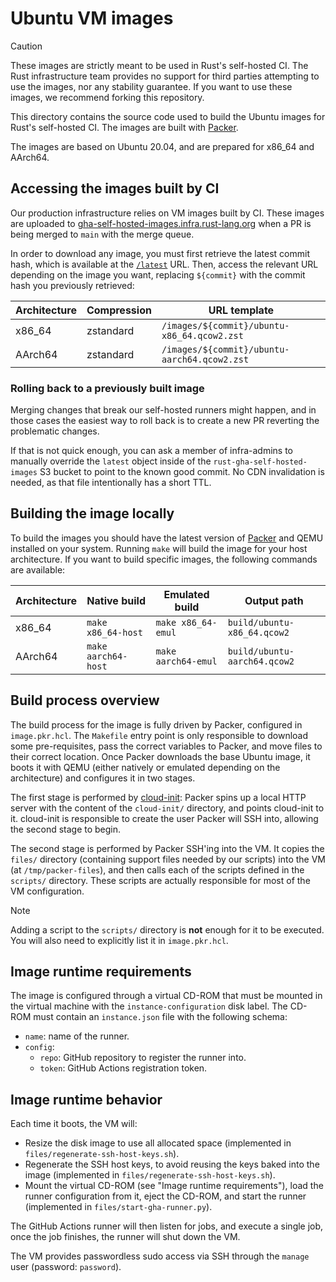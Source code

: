 # Ubuntu VM images

> [!CAUTION]
>
> These images are strictly meant to be used in Rust's self-hosted CI. The Rust
> infrastructure team provides no support for third parties attempting to use
> the images, nor any stability guarantee. If you want to use these images, we
> recommend forking this repository.

This directory contains the source code used to build the Ubuntu images for
Rust's self-hosted CI. The images are built with [Packer].

The images are based on Ubuntu 20.04, and are prepared for x86_64 and AArch64.

## Accessing the images built by CI

Our production infrastructure relies on VM images built by CI. These images are
uploaded to [gha-self-hosted-images.infra.rust-lang.org] when a PR is being
merged to `main` with the merge queue.

In order to download any image, you must first retrieve the latest commit hash,
which is available at the [`/latest`][cdn-latest] URL. Then, access the relevant
URL depending on the image you want, replacing `${commit}` with the commit hash
you previously retrieved:

| Architecture | Compression | URL template                                 |
| ------------ | ----------- | -------------------------------------------- |
| x86_64       | zstandard   | `/images/${commit}/ubuntu-x86_64.qcow2.zst`  |
| AArch64      | zstandard   | `/images/${commit}/ubuntu-aarch64.qcow2.zst` |

### Rolling back to a previously built image

Merging changes that break our self-hosted runners might happen, and in those
cases the easiest way to roll back is to create a new PR reverting the
problematic changes.

If that is not quick enough, you can ask a member of infra-admins to manually
override the `latest` object inside of the `rust-gha-self-hosted-images` S3
bucket to point to the known good commit. No CDN invalidation is needed, as that
file intentionally has a short TTL.

## Building the image locally

To build the images you should have the latest version of [Packer] and QEMU
installed on your system. Running `make` will build the image for your host
architecture. If you want to build specific images, the following commands are
available:

| Architecture | Native build        | Emulated build      | Output path                  |
| ------------ | ------------------- | ------------------- | ---------------------------- |
| x86_64       | `make x86_64-host ` | `make x86_64-emul`  | `build/ubuntu-x86_64.qcow2`  |
| AArch64      | `make aarch64-host` | `make aarch64-emul` | `build/ubuntu-aarch64.qcow2` |

## Build process overview

The build process for the image is fully driven by Packer, configured in
`image.pkr.hcl`. The `Makefile` entry point is only responsible to download some
pre-requisites, pass the correct variables to Packer, and move files to their
correct location. Once Packer downloads the base Ubuntu image, it boots it with
QEMU (either natively or emulated depending on the architecture) and configures
it in two stages.

The first stage is performed by [cloud-init]: Packer spins up a local HTTP
server with the content of the `cloud-init/` directory, and points cloud-init to
it. cloud-init is responsible to create the user Packer will SSH into, allowing
the second stage to begin.

The second stage is performed by Packer SSH'ing into the VM. It copies the
`files/` directory (containing support files needed by our scripts) into the VM
(at `/tmp/packer-files`), and then calls each of the scripts defined in the
`scripts/` directory. These scripts are actually responsible for most of the VM
configuration.

> [!NOTE]
>
> Adding a script to the `scripts/` directory is **not** enough for it to be
> executed. You will also need to explicitly list it in `image.pkr.hcl`.

## Image runtime requirements

The image is configured through a virtual CD-ROM that must be mounted in the
virtual machine with the `instance-configuration` disk label. The CD-ROM must
contain an `instance.json` file with the following schema:

* `name`: name of the runner.
* `config`:
  * `repo`: GitHub repository to register the runner into.
  * `token`: GitHub Actions registration token.

## Image runtime behavior

Each time it boots, the VM will:

* Resize the disk image to use all allocated space (implemented in
  `files/regenerate-ssh-host-keys.sh`).
* Regenerate the SSH host keys, to avoid reusing the keys baked into the image
  (implemented in `files/regenerate-ssh-host-keys.sh`).
* Mount the virtual CD-ROM (see "Image runtime requirements"), load the runner
  configuration from it, eject the CD-ROM, and start the runner (implemented in
  `files/start-gha-runner.py`).

The GitHub Actions runner will then listen for jobs, and execute a single job,
once the job finishes, the runner will shut down the VM.

The VM provides passwordless sudo access via SSH through the `manage` user
(password: `password`).

[Packer]: https://developer.hashicorp.com/packer
[cloud-init]: https://cloud-init.io/
[gha-self-hosted-images.infra.rust-lang.org]: https://gha-self-hosted-images.infra.rust-lang.org
[cdn-latest]: https://gha-self-hosted-images.infra.rust-lang.org/latest
